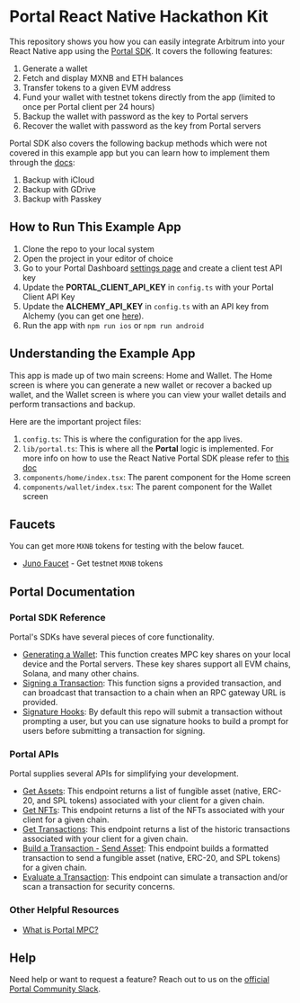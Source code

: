 # Portal React Native Hackathon Kit

This repository shows you how you can easily integrate Arbitrum into your React Native app using the [Portal SDK](https://docs.portalhq.io/guides/react-native). It covers the following features:

1. Generate a wallet
2. Fetch and display MXNB and ETH balances
3. Transfer tokens to a given EVM address
4. Fund your wallet with testnet tokens directly from the app (limited to once per Portal client per 24 hours)
5. Backup the wallet with password as the key to Portal servers
6. Recover the wallet with password as the key from Portal servers

Portal SDK also covers the following backup methods which were not covered in this example app but you can learn how to implement them through the [docs](https://docs.portalhq.io/guides/react-native/back-up-a-wallet):

1. Backup with iCloud
2. Backup with GDrive
3. Backup with Passkey

## How to Run This Example App

1. Clone the repo to your local system
2. Open the project in your editor of choice
3. Go to your Portal Dashboard [settings page](https://app.portalhq.io/settings#client-api-keys) and create a client test API key
4. Update the **PORTAL_CLIENT_API_KEY** in `config.ts` with your Portal Client API Key
5. Update the **ALCHEMY_API_KEY** in `config.ts` with an API key from Alchemy (you can get one [here](https://www.alchemy.com/)).
6. Run the app with `npm run ios` or `npm run android`

## Understanding the Example App

This app is made up of two main screens: Home and Wallet. The Home screen is where you can generate a new wallet or recover a backed up wallet, and the Wallet screen is where you can view your wallet details and perform transactions and backup.

Here are the important project files:

1. `config.ts`: This is where the configuration for the app lives.
2. `lib/portal.ts`: This is where all the **Portal** logic is implemented. For more info on how to use the React Native Portal SDK please refer to [this doc](https://docs.portalhq.io/guides/react-native)
3. `components/home/index.tsx`: The parent component for the Home screen
4. `components/wallet/index.tsx`: The parent component for the Wallet screen

## Faucets

You can get more `MXNB` tokens for testing with the below faucet.

- [Juno Faucet](https://buildwithjuno.com/en-US/faucet) - Get testnet `MXNB` tokens

## Portal Documentation

### Portal SDK Reference

Portal's SDKs have several pieces of core functionality.

- [Generating a Wallet](https://docs.portalhq.io/guides/react-native/create-a-wallet): This function creates MPC key shares on your local device and the Portal servers. These key shares support all EVM chains, Solana, and many other chains.
- [Signing a Transaction](https://docs.portalhq.io/guides/react-native/sign-a-transaction): This function signs a provided transaction, and can broadcast that transaction to a chain when an RPC gateway URL is provided.
- [Signature Hooks](https://docs.portalhq.io/guides/react-native/add-custom-signature-hooks): By default this repo will submit a transaction without prompting a user, but you can use signature hooks to build a prompt for users before submitting a transaction for signing.

### Portal APIs

Portal supplies several APIs for simplifying your development.

- [Get Assets](https://docs.portalhq.io/reference/client-api/v3-endpoints#get-assets-by-chain): This endpoint returns a list of fungible asset (native, ERC-20, and SPL tokens) associated with your client for a given chain.
- [Get NFTs](https://docs.portalhq.io/reference/client-api/v3-endpoints#get-nft-assets-by-chain): This endpoint returns a list of the NFTs associated with your client for a given chain.
- [Get Transactions](https://docs.portalhq.io/reference/client-api/v3-endpoints#get-transactions-by-chain): This endpoint returns a list of the historic transactions associated with your client for a given chain.
- [Build a Transaction - Send Asset](https://docs.portalhq.io/reference/client-api/v3-endpoints#build-a-send-asset-transaction): This endpoint builds a formatted transaction to send a fungible asset (native, ERC-20, and SPL tokens) for a given chain.
- [Evaluate a Transaction](https://docs.portalhq.io/reference/client-api/v3-endpoints#evaluate-a-transaction): This endpoint can simulate a transaction and/or scan a transaction for security concerns.

### Other Helpful Resources

- [What is Portal MPC?](https://docs.portalhq.io/resources/portals-mpc-architecture)

## Help

Need help or want to request a feature? Reach out to us on the [official Portal Community Slack](https://portalcommunity.slack.com/archives/C07EZFF9N78).
